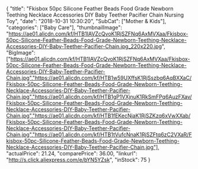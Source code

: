 {
	"title": "Fkisbox 50pc Silicone Feather Beads Food Grade Newborn Teething Necklace Accessories DIY Baby Teether Pacifier Chain Nursing Toy",
	"date": "2018-10-31 10:30:20",
	"SubCat": ["Mother & Kids"],
	"categories": ["Baby Care"],
	"thumbnailImage": "https://ae01.alicdn.com/kf/HTB1IAVZcQvoK1RjSZFNq6AxMVXaa/Fkisbox-50pc-Silicone-Feather-Beads-Food-Grade-Newborn-Teething-Necklace-Accessories-DIY-Baby-Teether-Pacifier-Chain.jpg_220x220.jpg",
	"BigImage": ["https://ae01.alicdn.com/kf/HTB1IAVZcQvoK1RjSZFNq6AxMVXaa/Fkisbox-50pc-Silicone-Feather-Beads-Food-Grade-Newborn-Teething-Necklace-Accessories-DIY-Baby-Teether-Pacifier-Chain.jpg","https://ae01.alicdn.com/kf/HTB1w59UXffsK1RjSszbq6AqBXXaC/Fkisbox-50pc-Silicone-Feather-Beads-Food-Grade-Newborn-Teething-Necklace-Accessories-DIY-Baby-Teether-Pacifier-Chain.jpg","https://ae01.alicdn.com/kf/HTB1gP1VXjnuK1RkSmFPq6AuzFXav/Fkisbox-50pc-Silicone-Feather-Beads-Food-Grade-Newborn-Teething-Necklace-Accessories-DIY-Baby-Teether-Pacifier-Chain.jpg","https://ae01.alicdn.com/kf/HTB1fEKecNjaK1RjSZKzq6xVwXXab/Fkisbox-50pc-Silicone-Feather-Beads-Food-Grade-Newborn-Teething-Necklace-Accessories-DIY-Baby-Teether-Pacifier-Chain.jpg","https://ae01.alicdn.com/kf/HTB1tVufcNnaK1RjSZFtq6zC2VXaR/Fkisbox-50pc-Silicone-Feather-Beads-Food-Grade-Newborn-Teething-Necklace-Accessories-DIY-Baby-Teether-Pacifier-Chain.jpg"],
	"actualPrice": 21.24,
	"comparePrice": 36.00,
	"linkurl": "http://s.click.aliexpress.com/e/bYN5YZsk",
	"inStock": 75
}
